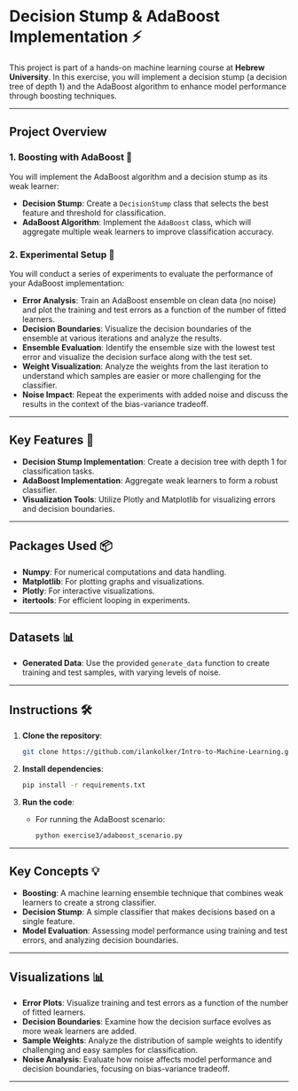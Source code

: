# Decision Stump & AdaBoost Implementation ⚡

This project is part of a hands-on machine learning course at **Hebrew University**. In this exercise, you will implement a decision stump (a decision tree of depth 1) and the AdaBoost algorithm to enhance model performance through boosting techniques.

---

## Project Overview

### 1. Boosting with AdaBoost 🌟
You will implement the AdaBoost algorithm and a decision stump as its weak learner:
- **Decision Stump**: Create a `DecisionStump` class that selects the best feature and threshold for classification.
- **AdaBoost Algorithm**: Implement the `AdaBoost` class, which will aggregate multiple weak learners to improve classification accuracy.

### 2. Experimental Setup 🧪
You will conduct a series of experiments to evaluate the performance of your AdaBoost implementation:
- **Error Analysis**: Train an AdaBoost ensemble on clean data (no noise) and plot the training and test errors as a function of the number of fitted learners.
- **Decision Boundaries**: Visualize the decision boundaries of the ensemble at various iterations and analyze the results.
- **Ensemble Evaluation**: Identify the ensemble size with the lowest test error and visualize the decision surface along with the test set.
- **Weight Visualization**: Analyze the weights from the last iteration to understand which samples are easier or more challenging for the classifier.
- **Noise Impact**: Repeat the experiments with added noise and discuss the results in the context of the bias-variance tradeoff.

---

## Key Features 🌟
- **Decision Stump Implementation**: Create a decision tree with depth 1 for classification tasks.
- **AdaBoost Implementation**: Aggregate weak learners to form a robust classifier.
- **Visualization Tools**: Utilize Plotly and Matplotlib for visualizing errors and decision boundaries.

---

## Packages Used 📦
- **Numpy**: For numerical computations and data handling.
- **Matplotlib**: For plotting graphs and visualizations.
- **Plotly**: For interactive visualizations.
- **itertools**: For efficient looping in experiments.

---

## Datasets 📊
- **Generated Data**: Use the provided `generate_data` function to create training and test samples, with varying levels of noise.

---

## Instructions 🛠️

1. **Clone the repository**:
    ```bash
    git clone https://github.com/ilankolker/Intro-to-Machine-Learning.git
    ```

2. **Install dependencies**:
    ```bash
    pip install -r requirements.txt
    ```

3. **Run the code**:
    - For running the AdaBoost scenario:
      ```bash
      python exercise3/adaboost_scenario.py
      ```

---

## Key Concepts 💡
- **Boosting**: A machine learning ensemble technique that combines weak learners to create a strong classifier.
- **Decision Stump**: A simple classifier that makes decisions based on a single feature.
- **Model Evaluation**: Assessing model performance using training and test errors, and analyzing decision boundaries.

---

## Visualizations 📊
- **Error Plots**: Visualize training and test errors as a function of the number of fitted learners.
- **Decision Boundaries**: Examine how the decision surface evolves as more weak learners are added.
- **Sample Weights**: Analyze the distribution of sample weights to identify challenging and easy samples for classification.
- **Noise Analysis**: Evaluate how noise affects model performance and decision boundaries, focusing on bias-variance tradeoff.

---
